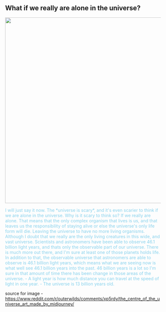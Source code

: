 ## What if we really are alone in the universe?

<img src="https://preview.redd.it/7lgjpitxqbq91.png?auto=webp&s=28d38b79c0cff7b53283e6f1266766dc9fea1059" width=600>

<p style="color:87D1EC">I will just say it now. The *universe is scary*, and it's even scarier to think if we are alone in the universe. Why is it scary to think so? If we really are alone. That means that the only complex organism that lives is us, and that leaves 
us the responsibility of staying alive or else the universe's only life form will die. Leaving the universe to have no more living organisms. Although I doubt that we really are the only living creatures in this wide, and vast universe.
Scientists and astronomers have been able to observe 46.1 billion light years, and thats only the observable part of our universe. There is much more out there, and I'm sure at least one of those planets holds life. In addition to that, 
the observable universe that astronomers are able to observe is 46.1 billion light years, which means what we are seeing now is what well see 46.1 billion years into the past. 46 billion years is a lot so I'm sure in that amount of time
there has been change in those areas of the universe. 
- A light year is how much distance you can travel at the speed of light in one year.
- The universe is 13 billion years old.</p>



 source for image - https://www.reddit.com/r/outerwilds/comments/xp5rdy/the_centre_of_the_universe_art_made_by_midjourney/
